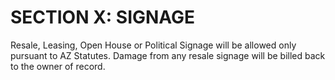 # SECTION X: SIGNAGE
Resale, Leasing, Open House or Political Signage will be allowed only pursuant to AZ Statutes. Damage from any resale signage will be billed back to the owner of record.